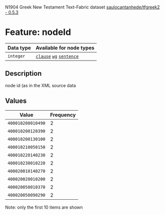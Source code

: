 <p>N1904 Greek New Testament Text-Fabric dataset <a href="https://github.com/saulocantanhede/tfgreek2">saulocantanhede/tfgreek2 - 0.5.3</a></p>

<h1>Feature: nodeId</h1>

<table>
<thead>
<tr>
  <th>Data type</th>
  <th>Available for node types</th>
</tr>
</thead>
<tbody>
<tr>
  <td><code>integer</code></td>
  <td><A HREF="featurebynodetype.md#clause"><code>clause</code></A> <A HREF="featurebynodetype.md#wg"><code>wg</code></A> <A HREF="featurebynodetype.md#sentence"><code>sentence</code></A></td>
</tr>
</tbody>
</table>

<h2>Description</h2>

<p>node id (as in the XML source data</p>

<h2>Values</h2>

<table>
<thead>
<tr>
  <th>Value</th>
  <th>Frequency</th>
</tr>
</thead>
<tbody>
<tr>
  <td><code>400010200010490</code></td>
  <td>2</td>
</tr>
<tr>
  <td><code>400010200120390</code></td>
  <td>2</td>
</tr>
<tr>
  <td><code>400010200130100</code></td>
  <td>2</td>
</tr>
<tr>
  <td><code>400010210050150</code></td>
  <td>2</td>
</tr>
<tr>
  <td><code>400010220140230</code></td>
  <td>2</td>
</tr>
<tr>
  <td><code>400010230010220</code></td>
  <td>2</td>
</tr>
<tr>
  <td><code>400020010140270</code></td>
  <td>2</td>
</tr>
<tr>
  <td><code>400020020010200</code></td>
  <td>2</td>
</tr>
<tr>
  <td><code>400020050010370</code></td>
  <td>2</td>
</tr>
<tr>
  <td><code>400020050090290</code></td>
  <td>2</td>
</tr>
</tbody>
</table>

<p>Note: only the first 10 items are shown</p>
